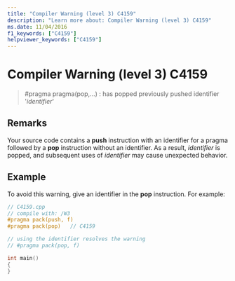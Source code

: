 ```yaml
---
title: "Compiler Warning (level 3) C4159"
description: "Learn more about: Compiler Warning (level 3) C4159"
ms.date: 11/04/2016
f1_keywords: ["C4159"]
helpviewer_keywords: ["C4159"]
---
```

# Compiler Warning (level 3) C4159

> #pragma pragma(pop,...) : has popped previously pushed identifier '*identifier*'

## Remarks

Your source code contains a **push** instruction with an identifier for a pragma followed by a **pop** instruction without an identifier. As a result, *identifier* is popped, and subsequent uses of *identifier* may cause unexpected behavior.

## Example

To avoid this warning, give an identifier in the **pop** instruction. For example:

```cpp
// C4159.cpp
// compile with: /W3
#pragma pack(push, f)
#pragma pack(pop)   // C4159

// using the identifier resolves the warning
// #pragma pack(pop, f)

int main()
{
}
```
